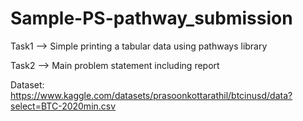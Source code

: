 # Sample-PS-pathway_submission
Task1 --> Simple printing a tabular data using pathways library

Task2 --> Main problem statement including report

Dataset: https://www.kaggle.com/datasets/prasoonkottarathil/btcinusd/data?select=BTC-2020min.csv
